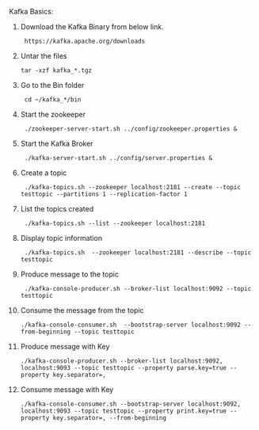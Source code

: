 Kafka Basics:

1. Download the Kafka Binary from below link.

        https://kafka.apache.org/downloads

2. Untar the files
       
       tar -xzf kafka_*.tgz

3. Go to the Bin folder
      
        cd ~/kafka_*/bin

4. Start the zookeeper

        ./zookeeper-server-start.sh ../config/zookeeper.properties &

5. Start the Kafka Broker

        ./kafka-server-start.sh ../config/server.properties &

6. Create a topic

        ./kafka-topics.sh --zookeeper localhost:2181 --create --topic testtopic --partitions 1 --replication-factor 1

7. List the topics created 

        ./kafka-topics.sh --list --zookeeper localhost:2181

8. Display topic information

        ./kafka-topics.sh  --zookeeper localhost:2181 --describe --topic testtopic

9. Produce message to the topic
        
        ./kafka-console-producer.sh --broker-list localhost:9092 --topic testtopic

10. Consume the message from the topic

        ./kafka-console-consumer.sh  --bootstrap-server localhost:9092 --from-beginning --topic testtopic

11. Produce message with Key

        ./kafka-console-producer.sh --broker-list localhost:9092, localhost:9093 --topic testtopic --property parse.key=true --property key.separator=,

12. Consume message with Key

        ./kafka-console-consumer.sh --bootstrap-server localhost:9092, localhost:9093 --topic testtopic --property print.key=true --property key.separator=, --from-beginning 

